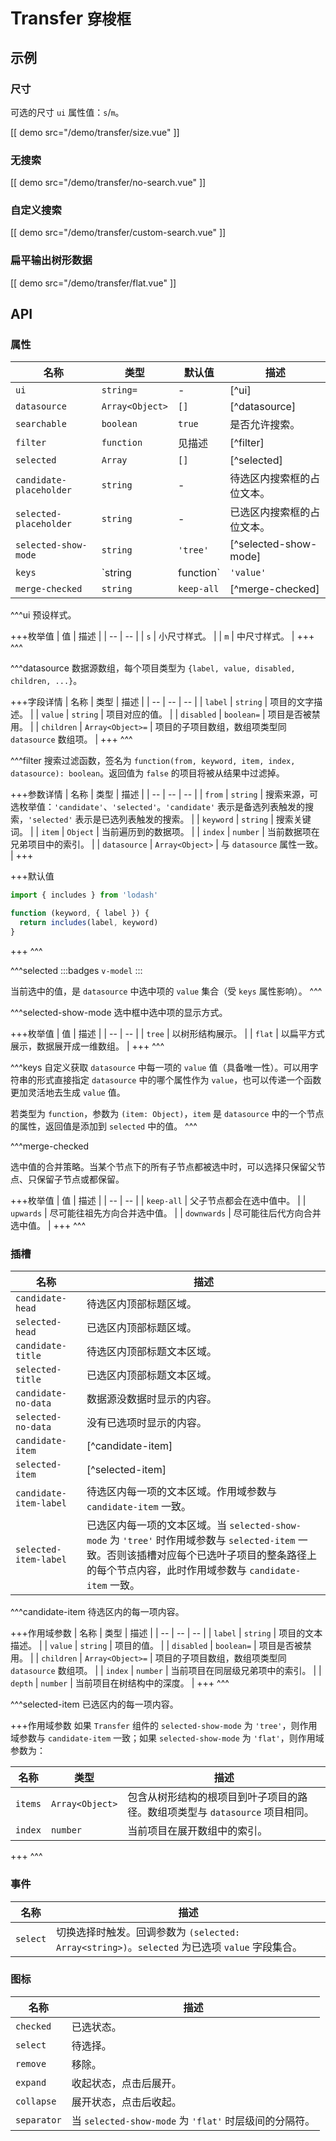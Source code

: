 # Transfer <small>穿梭框</small>

## 示例

### 尺寸

可选的尺寸 `ui` 属性值：`s`/`m`。

[[ demo src="/demo/transfer/size.vue" ]]

### 无搜索

[[ demo src="/demo/transfer/no-search.vue" ]]

### 自定义搜索

[[ demo src="/demo/transfer/custom-search.vue" ]]

### 扁平输出树形数据

[[ demo src="/demo/transfer/flat.vue" ]]

## API

### 属性

| 名称 | 类型 | 默认值 | 描述 |
| -- | -- | -- | -- |
| `ui` | `string=` | - | [^ui] |
| `datasource` | `Array<Object>` | `[]` | [^datasource] |
| `searchable` | `boolean` | `true` | 是否允许搜索。 |
| `filter` | `function` | 见描述 | [^filter] |
| `selected` | `Array` | `[]` | [^selected] |
| `candidate-placeholder` | `string` | - | 待选区内搜索框的占位文本。 |
| `selected-placeholder` | `string` | - | 已选区内搜索框的占位文本。 |
| `selected-show-mode` | `string` | `'tree'` | [^selected-show-mode] |
| `keys` | `string|function` | `'value'` | [^keys] |
| `merge-checked` | `string` | `keep-all` | [^merge-checked] |

^^^ui
预设样式。

+++枚举值
| 值 | 描述 |
| -- | -- |
| `s` | 小尺寸样式。 |
| `m` | 中尺寸样式。 |
+++
^^^

^^^datasource
数据源数组，每个项目类型为 `{label, value, disabled, children, ...}`。

+++字段详情
| 名称 | 类型 | 描述 |
| -- | -- | -- |
| `label` | `string` | 项目的文字描述。 |
| `value` | `string` | 项目对应的值。 |
| `disabled` | `boolean=` | 项目是否被禁用。 |
| `children` | `Array<Object>=` | 项目的子项目数组，数组项类型同 `datasource` 数组项。 |
+++
^^^

^^^filter
搜索过滤函数，签名为 `function(from, keyword, item, index, datasource): boolean`。返回值为 `false` 的项目将被从结果中过滤掉。

+++参数详情
| 名称 | 类型 | 描述 |
| -- | -- | -- |
| `from` | `string` | 搜索来源，可选枚举值：`'candidate'`、`'selected'`。`'candidate'` 表示是备选列表触发的搜索，`'selected'` 表示是已选列表触发的搜索。 |
| `keyword` | `string` | 搜索关键词。 |
| `item` | `Object` | 当前遍历到的数据项。 |
| `index` | `number` | 当前数据项在兄弟项目中的索引。 |
| `datasource` | `Array<Object>` | 与 `datasource` 属性一致。 |
+++

+++默认值
```js
import { includes } from 'lodash'

function (keyword, { label }) {
  return includes(label, keyword)
}
```
+++
^^^

^^^selected
:::badges
`v-model`
:::

当前选中的值，是 `datasource` 中选中项的 `value` 集合（受 `keys` 属性影响）。
^^^

^^^selected-show-mode
选中框中选中项的显示方式。

+++枚举值
| 值 | 描述 |
| -- | -- |
| `tree` | 以树形结构展示。 |
| `flat` | 以扁平方式展示，数据展开成一维数组。 |
+++
^^^

^^^keys
自定义获取 `datasource` 中每一项的 `value` 值（具备唯一性）。可以用字符串的形式直接指定 `datasource` 中的哪个属性作为 `value`，也可以传递一个函数更加灵活地去生成 `value` 值。

若类型为 `function`，参数为 `(item: Object)`，`item` 是 `datasource` 中的一个节点的属性，返回值是添加到 `selected` 中的值。
^^^

^^^merge-checked

选中值的合并策略。当某个节点下的所有子节点都被选中时，可以选择只保留父节点、只保留子节点或都保留。

+++枚举值
| 值 | 描述 |
| -- | -- |
| `keep-all` | 父子节点都会在选中值中。 |
| `upwards` | 尽可能往祖先方向合并选中值。 |
| `downwards` | 尽可能往后代方向合并选中值。 |
+++
^^^

### 插槽

| 名称 | 描述 |
| -- | -- |
| `candidate-head` | 待选区内顶部标题区域。 |
| `selected-head` | 已选区内顶部标题区域。 |
| `candidate-title` | 待选区内顶部标题文本区域。 |
| `selected-title` | 已选区内顶部标题文本区域。 |
| `candidate-no-data` | 数据源没数据时显示的内容。 |
| `selected-no-data` | 没有已选项时显示的内容。 |
| `candidate-item` | [^candidate-item] |
| `selected-item` | [^selected-item] |
| `candidate-item-label` | 待选区内每一项的文本区域。作用域参数与 `candidate-item` 一致。 |
| `selected-item-label` | 已选区内每一项的文本区域。当 `selected-show-mode` 为 `'tree'` 时作用域参数与 `selected-item` 一致。否则该插槽对应每个已选叶子项目的整条路径上的每个节点内容，此时作用域参数与 `candidate-item` 一致。 |

^^^candidate-item
待选区内的每一项内容。

+++作用域参数
| 名称 | 类型 | 描述 |
| -- | -- | -- |
| `label` | `string` | 项目的文本描述。 |
| `value` | `string` | 项目的值。 |
| `disabled` | `boolean=` | 项目是否被禁用。 |
| `children` | `Array<Object>=` | 项目的子项目数组，数组项类型同 `datasource` 数组项。 |
| `index` | `number` | 当前项目在同层级兄弟项中的索引。 |
| `depth` | `number` | 当前项目在树结构中的深度。 |
+++
^^^

^^^selected-item
已选区内的每一项内容。

+++作用域参数
如果 `Transfer` 组件的 `selected-show-mode` 为 `'tree'`，则作用域参数与 `candidate-item` 一致；如果 `selected-show-mode` 为 `'flat'`，则作用域参数为：

| 名称 | 类型 | 描述 |
| -- | -- | -- |
| `items` | `Array<Object>` | 包含从树形结构的根项目到叶子项目的路径。数组项类型与 `datasource` 项目相同。 |
| `index` | `number` | 当前项目在展开数组中的索引。 |
+++
^^^

### 事件

| 名称 | 描述 |
| -- | -- |
| `select` | 切换选择时触发。回调参数为 `(selected: Array<string>)`。`selected` 为已选项 `value` 字段集合。 |

### 图标

| 名称 | 描述 |
| -- | -- |
| `checked` | 已选状态。 |
| `select` | 待选择。 |
| `remove` | 移除。 |
| `expand` | 收起状态，点击后展开。 |
| `collapse` | 展开状态，点击后收起。 |
| `separator` | 当 `selected-show-mode` 为 `'flat'` 时层级间的分隔符。 |
